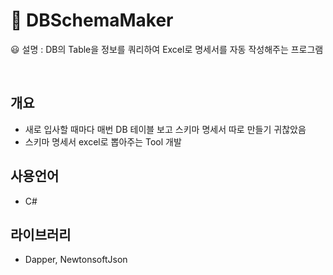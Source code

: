 # 📃 DBSchemaMaker

😃 설명 : DB의 Table을 정보를 쿼리하여 Excel로 명세서를 자동 작성해주는 프로그램

<br>

## 개요
- 새로 입사할 때마다 매번 DB 테이블 보고 스키마 명세서 따로 만들기 귀찮았음
- 스키마 명세서 excel로 뽑아주는 Tool 개발

## 사용언어
- C#

## 라이브러리 
- Dapper, NewtonsoftJson 

